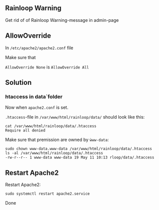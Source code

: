 ## Rainloop Warning

Get rid of of Rainloop Warning-message in admin-page

## AllowOverride

In `/etc/apache2/apache2.conf` file

Make sure that

`AllowOverride None` is `AllowOverride All`

## Solution 

### htaccess in data`folder

Now when `apache2.conf` is set.

`.htaccess`-file in `/var/www/html/rainloop/data/` should look like this:

```
cat /var/www/html/rainloop/data/.htaccess
Require all denied
```

Make sure that premission are owned by `ẁww-data`:

```
sudo chown www-data.www-data /var/www/html/rainloop/data/.htaccess
ls -al /var/www/html/rainloop/data/.htaccess
-rw-r--r-- 1 www-data www-data 19 May 11 10:13 rloop/data/.htaccess
```

## Restart Apache2

Restart Apache2:

```
sudo systemctl restart apache2.service
```

Done
```
